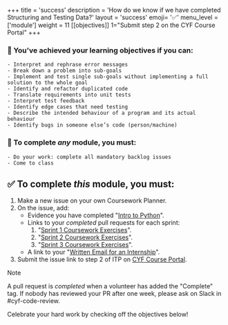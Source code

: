 +++
title = 'success'
description = 'How do we know if we have completed Structuring and Testing Data?'
layout = 'success'
emoji= '✅'
menu_level = ['module']
weight = 11
[[objectives]]
1="Submit step 2 on the CYF Course Portal"
+++

### 🎯 You've achieved your learning objectives if you can:

```objectives
- Interpret and rephrase error messages
- Break down a problem into sub-goals
- Implement and test single sub-goals without implementing a full solution to the whole goal
- Identify and refactor duplicated code
- Translate requirements into unit tests
- Interpret test feedback
- Identify edge cases that need testing
- Describe the intended behaviour of a program and its actual behaviour
- Identify bugs in someone else’s code (person/machine)
```

### 💯 To complete _any_ module, you must:

```objectives
- Do your work: complete all mandatory backlog issues
- Come to class
```

## ✅ To complete _this_ module, you must:

1. Make a new issue on your own Coursework Planner.
1. On the issue, add:
    - Evidence you have completed "[Intro to Python](https://github.com/CodeYourFuture/Module-Structuring-and-Testing-Data/issues/21)".
    - Links to your _completed_ pull requests for each sprint:
        1. "[Sprint 1 Coursework Exercises](https://github.com/CodeYourFuture/Module-Structuring-and-Testing-Data/issues/35)".
        1. "[Sprint 2 Coursework Exercises](https://github.com/CodeYourFuture/Module-Structuring-and-Testing-Data/issues/7)".
        1. "[Sprint 3 Coursework Exercises](https://github.com/CodeYourFuture/Module-Structuring-and-Testing-Data/issues/6)".
    - A link to your "[Written Email for an Internship](https://github.com/CodeYourFuture/Module-Structuring-and-Testing-Data/issues/20)".
1. Submit the issue link to step 2 of ITP on [CYF Course Portal](https://application-process.codeyourfuture.io/).

> [!NOTE]
> A pull request is _completed_ when a volunteer has added the "Complete" tag. If nobody has reviewed your PR after one week, please ask on Slack in #cyf-code-review.

Celebrate your hard work by checking off the objectives below!
